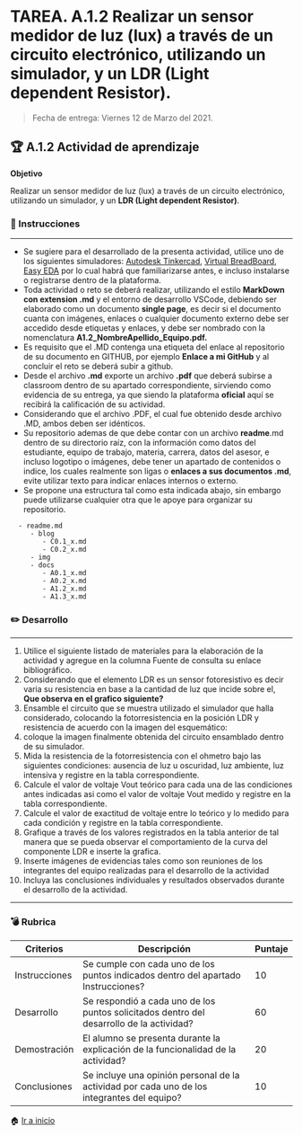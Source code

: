 # **TAREA.**  A.1.2 Realizar un sensor medidor de luz (lux) a través de un circuito electrónico, utilizando un simulador, y un LDR (Light dependent Resistor).

> Fecha de entrega: Viernes 12 de Marzo del 2021.
> 

## :trophy: A.1.2 Actividad de aprendizaje

**Objetivo**

Realizar un sensor medidor de luz (lux) a través de un circuito electrónico, utilizando un simulador, y un **LDR (Light dependent Resistor)**.

### :blue_book: Instrucciones
___

- Se sugiere para el desarrollado de la presenta actividad, utilice uno de los siguientes simuladores: [Autodesk Tinkercad](https://www.tinkercad.com/), [Virtual BreadBoard](https://www.virtualbreadboard.com/), [Easy EDA](https://easyeda.com/) por lo cual habrá que familiarizarse antes, e incluso instalarse o registrarse dentro de la plataforma.
- Toda actividad o reto se deberá realizar, utilizando el estilo **MarkDown con extension .md** y el entorno de desarrollo VSCode, debiendo ser elaborado como un documento **single page**, es decir si el documento cuanta con imágenes, enlaces o cualquier documento externo debe ser accedido desde etiquetas y enlaces, y debe ser nombrado con la nomenclatura **A1.2_NombreApellido_Equipo.pdf.**
- Es requisito que el .MD contenga una etiqueta del enlace al repositorio de su documento en GITHUB, por ejemplo **Enlace a mi GitHub** y al concluir el reto se deberá subir a github.
- Desde el archivo **.md** exporte un archivo **.pdf** que deberá subirse a classroom dentro de su apartado correspondiente, sirviendo como evidencia de su entrega, ya que siendo la plataforma **oficial** aquí se recibirá la calificación de su actividad.
- Considerando que el archivo .PDF, el cual fue obtenido desde archivo .MD, ambos deben ser idénticos.
- Su repositorio ademas de que debe contar con un archivo **readme**.md dentro de su directorio raíz, con la información como datos del estudiante, equipo de trabajo, materia, carrera, datos del asesor, e incluso logotipo o imágenes, debe tener un apartado de contenidos o indice, los cuales realmente son ligas o **enlaces a sus documentos .md**, evite utilizar texto para indicar enlaces internos o externo.
- Se propone una estructura tal como esta indicada abajo, sin embargo puede utilizarse cualquier otra que le apoye para organizar su repositorio.

``` 
  - readme.md
     - blog
        - C0.1_x.md
        - C0.2_x.md
     - img
     - docs
        - A0.1_x.md
        - A0.2_x.md
        - A1.2_x.md
        - A1.3_x.md
```

### :pencil2: Desarrollo
___

1. Utilice el siguiente listado de materiales para la elaboración de la actividad y agregue en la columna Fuente de consulta su enlace bibliográfico.
2. Considerando que el elemento LDR es un sensor fotoresistivo es decir varia su resistencia en base a la cantidad de luz que incide sobre el, **Que observa en el grafico siguiente?**
3. Ensamble el circuito que se muestra utilizado el simulador que halla considerado, colocando la fotorresistencia en la posición LDR y resistencia de acuerdo con la imagen del esquemático:
4. coloque la imagen finalmente obtenida del circuito ensamblado dentro de su simulador.
5. Mida la resistencia de la fotorresistencia con el ohmetro bajo las siguientes condiciones: ausencia de luz u oscuridad, luz ambiente, luz intensiva y registre en la tabla correspondiente.
6. Calcule el valor de voltaje Vout teórico para cada una de las condiciones antes indicadas asi como el valor de voltaje Vout medido y registre en la tabla correspondiente.
7. Calcule el valor de exactitud de voltaje entre lo teórico y lo medido para cada condición y registre en la tabla correspondiente.
8. Grafique a través de los valores registrados en la tabla anterior de tal manera que se pueda observar el comportamiento de la curva del componente LDR e inserte la grafica.
9. Inserte imágenes de evidencias tales como son reuniones de los integrantes del equipo realizadas para el desarrollo de la actividad
10. Incluya las conclusiones individuales y resultados observados durante el desarrollo de la actividad.


___


### :bomb: Rubrica

| Criterios     | Descripción                                                                                  | Puntaje |
| ------------- | -------------------------------------------------------------------------------------------- | ------- |
| Instrucciones | Se cumple con cada uno de los puntos indicados dentro del apartado Instrucciones?            | 10      |
| Desarrollo    | Se respondió a cada uno de los puntos solicitados dentro del desarrollo de la actividad?     | 60      |
| Demostración  | El alumno se presenta durante la explicación de la funcionalidad de la actividad?            | 20      |
| Conclusiones  | Se incluye una opinión personal de la actividad por cada uno de los integrantes del equipo?  | 10      |




:house: [Ir a inicio](https://github.com/ShaaronPR/Tareas)

